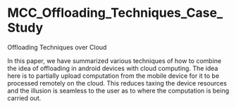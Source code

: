 # MCC_Offloading_Techniques_Case_Study
Offloading Techniques over Cloud

In this paper, we have summarized various techniques of how to combine the idea of offloading in android devices with cloud computing. 
The idea here is to partially upload computation from the mobile device for it to be processed remotely on the cloud. This reduces taxing 
the device resources and the illusion is seamless to the user as to where the computation is being carried out.
